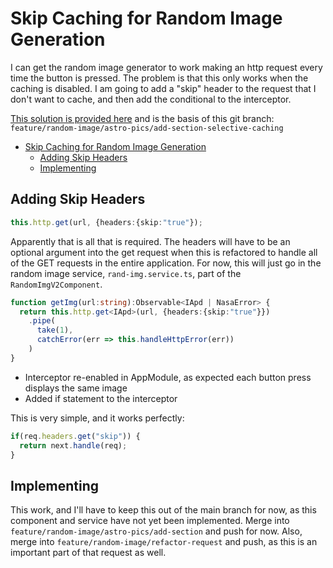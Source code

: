 # Skip Caching for Random Image Generation

I can get the random image generator to work making an http request every time the button is pressed.
The problem is that this only works when the caching is disabled.
I am going to add a "skip" header to the request that I don't want to cache, and then add the conditional to the interceptor.  

[This solution is provided here](https://stackoverflow.com/questions/55522320/angular-interceptor-exclude-specific-urls/55522787) and is the basis of this git branch: `feature/random-image/astro-pics/add-section-selective-caching`  

- [Skip Caching for Random Image Generation](#skip-caching-for-random-image-generation)
  - [Adding Skip Headers](#adding-skip-headers)
  - [Implementing](#implementing)

## Adding Skip Headers

```ts
this.http.get(url, {headers:{skip:"true"});
```

Apparently that is all that is required.
The headers will have to be an optional argument into the get request when this is refactored to handle all of the GET requests in the entire application.
For now, this will just go in the random image service, `rand-img.service.ts`, part of the `RandomImgV2Component`.

```ts
function getImg(url:string):Observable<IApd | NasaError> {
  return this.http.get<IApd>(url, {headers:{skip:"true"}})
    .pipe(
      take(1),
      catchError(err => this.handleHttpError(err))
    )
}
```

- Interceptor re-enabled in AppModule, as expected each button press displays the same image
- Added if statement to the interceptor  

This is very simple, and it works perfectly:

```ts
if(req.headers.get("skip")) {
  return next.handle(req);
}
```

## Implementing

This work, and I'll have to keep this out of the main branch for now, as this component and service have not yet been implemented.
Merge into `feature/random-image/astro-pics/add-section` and push for now.
Also, merge into `feature/random-image/refactor-request` and push, as this is an important part of that request as well.
